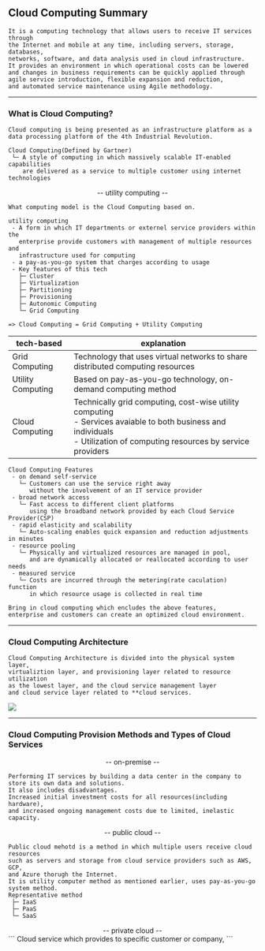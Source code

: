 ## Cloud Computing Summary
```
It is a computing technology that allows users to receive IT services through
the Internet and mobile at any time, including servers, storage, databases, 
networks, software, and data analysis used in cloud infrastructure. 
It provides an environment in which operational costs can be lowered and changes in business requirements can be quickly applied through 
agile service introduction, flexible expansion and reduction, 
and automated service maintenance using Agile methodology.
```

---
### What is Cloud Computing?
```cloud-computing
Cloud computing is being presented as an infrastructure platform as a data processing platform of the 4th Industrial Revolution.

Cloud Computing(Defined by Gartner)
 └─ A style of computing in which massively scalable IT-enabled capabilities
    are delivered as a service to multiple customer using internet technologies
```

<center>-- utility computing --</center>

``` utility-computing
What computing model is the Cloud Computing based on.

utility computing
 - A form in which IT departments or externel service providers within the
   enterprise provide customers with management of multiple resources and 
   infrastructure used for computing
 - a pay-as-you-go system that charges according to usage
 - Key features of this tech
   ├─ Cluster
   ├─ Virtualization
   ├─ Partitioning
   ├─ Provisioning
   ├─ Autonomic Computing
   └─ Grid Computing

=> Cloud Computing = Grid Computing + Utility Computing
```

| tech-based        | explanation                                                                                                                                                                 |
| ----------------- | --------------------------------------------------------------------------------------------------------------------------------------------------------------------------- |
| Grid Computing    | Technology that uses virtual networks to share distributed computing resources                                                                                              |
| Utility Computing | Based on pay-as-you-go technology, on-demand computing method                                                                                                               |
| Cloud Computing   | Technically grid computing, cost-wise utility computing </br>- Services avaiable to both business and individuals</br>- Utilization of computing resources by service providers |

``` features
Cloud Computing Features
 - on demand self-service
   └─ Customers can use the service right away
      without the involvement of an IT service provider
 - broad network access
   └─ Fast access to different client platforms
      using the broadband network provided by each Cloud Service Provider(CSP)
 - rapid elasticity and scalability
   └─ Auto-scaling enables quick expansion and reduction adjustments in minutes
 - resource pooling
   └─ Physically and virtualized resources are managed in pool,
      and are dynamically allocated or reallocated according to user needs
 - measured service
   └─ Costs are incurred through the metering(rate caculation) function 
      in which resource usage is collected in real time

Bring in cloud computing which encludes the above features,
enterprise and customers can create an optimized cloud environment.
```

---
### Cloud Computing Architecture
``` 
Cloud Computing Architecture is divided into the physical system layer, 
virtualiztion layer, and provisioning layer related to resource utilization
as the lowest layer, and the cloud service management layer 
and cloud service layer related to **cloud services.
```
![](https://i.imgur.com/itCl5U5.png)

---
### Cloud Computing Provision Methods and Types of Cloud Services

<center>-- on-premise --</center>

``` on-premise
Performing IT services by building a data center in the company to store its own data and solutions.
It also includes disadvantages. 
Increased initial investment costs for all resources(including hardware), 
and increased ongoing management costs due to limited, inelastic capacity.
```

<center>-- public cloud -- </center>

``` public-cloud
Public cloud mehotd is a method in which multiple users receive cloud resources
such as servers and storage from cloud service providers such as AWS, GCP,
and Azure thorugh the Internet.
It is utility computer method as mentioned earlier, uses pay-as-you-go system method.
Representative method
 ├─ IaaS
 ├─ PaaS
 └─ SaaS
```

<center>-- private cloud --</center>
```
Cloud service which provides to specific customer or company, 
```